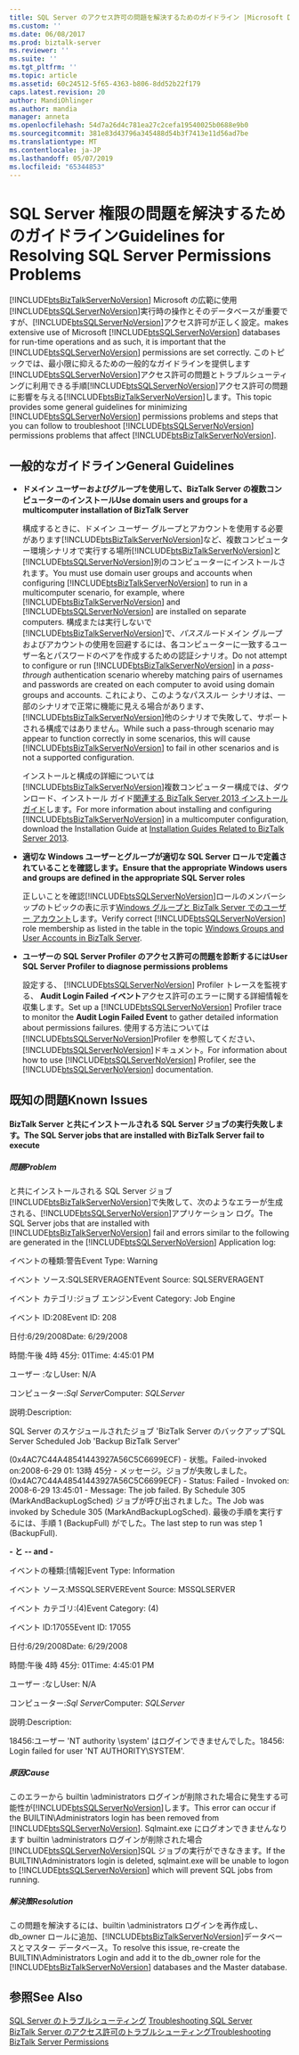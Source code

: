 ```yaml
---
title: SQL Server のアクセス許可の問題を解決するためのガイドライン |Microsoft Docs
ms.custom: ''
ms.date: 06/08/2017
ms.prod: biztalk-server
ms.reviewer: ''
ms.suite: ''
ms.tgt_pltfrm: ''
ms.topic: article
ms.assetid: 60c24512-5f65-4363-b806-8dd52b22f179
caps.latest.revision: 20
author: MandiOhlinger
ms.author: mandia
manager: anneta
ms.openlocfilehash: 54d7a26d4c781ea27c2cefa19540025b0688e9b0
ms.sourcegitcommit: 381e83d43796a345488d54b3f7413e11d56ad7be
ms.translationtype: MT
ms.contentlocale: ja-JP
ms.lasthandoff: 05/07/2019
ms.locfileid: "65344853"
---
```

# <a name="guidelines-for-resolving-sql-server-permissions-problems"></a><span data-ttu-id="757d2-102">SQL Server 権限の問題を解決するためのガイドライン</span><span class="sxs-lookup"><span data-stu-id="757d2-102">Guidelines for Resolving SQL Server Permissions Problems</span></span>
[!INCLUDE[btsBizTalkServerNoVersion](../includes/btsbiztalkservernoversion-md.md)] <span data-ttu-id="757d2-103">Microsoft の広範に使用[!INCLUDE[btsSQLServerNoVersion](../includes/btssqlservernoversion-md.md)]実行時の操作とそのデータベースが重要ですが、[!INCLUDE[btsSQLServerNoVersion](../includes/btssqlservernoversion-md.md)]アクセス許可が正しく設定。</span><span class="sxs-lookup"><span data-stu-id="757d2-103">makes extensive use of Microsoft [!INCLUDE[btsSQLServerNoVersion](../includes/btssqlservernoversion-md.md)] databases for run-time operations and as such, it is important that the [!INCLUDE[btsSQLServerNoVersion](../includes/btssqlservernoversion-md.md)] permissions are set correctly.</span></span> <span data-ttu-id="757d2-104">このトピックでは、最小限に抑えるための一般的なガイドラインを提供します[!INCLUDE[btsSQLServerNoVersion](../includes/btssqlservernoversion-md.md)]アクセス許可の問題とトラブルシューティングに利用できる手順[!INCLUDE[btsSQLServerNoVersion](../includes/btssqlservernoversion-md.md)]アクセス許可の問題に影響を与える[!INCLUDE[btsBizTalkServerNoVersion](../includes/btsbiztalkservernoversion-md.md)]します。</span><span class="sxs-lookup"><span data-stu-id="757d2-104">This topic provides some general guidelines for minimizing [!INCLUDE[btsSQLServerNoVersion](../includes/btssqlservernoversion-md.md)] permissions problems and steps that you can follow to troubleshoot [!INCLUDE[btsSQLServerNoVersion](../includes/btssqlservernoversion-md.md)] permissions problems that affect [!INCLUDE[btsBizTalkServerNoVersion](../includes/btsbiztalkservernoversion-md.md)].</span></span>  
  
## <a name="general-guidelines"></a><span data-ttu-id="757d2-105">一般的なガイドライン</span><span class="sxs-lookup"><span data-stu-id="757d2-105">General Guidelines</span></span>  
  
- <span data-ttu-id="757d2-106">**ドメイン ユーザーおよびグループを使用して、BizTalk Server の複数コンピューターのインストール**</span><span class="sxs-lookup"><span data-stu-id="757d2-106">**Use domain users and groups for a multicomputer installation of BizTalk Server**</span></span>  
  
   <span data-ttu-id="757d2-107">構成するときに、ドメイン ユーザー グループとアカウントを使用する必要があります[!INCLUDE[btsBizTalkServerNoVersion](../includes/btsbiztalkservernoversion-md.md)]など、複数コンピューター環境シナリオで実行する場所[!INCLUDE[btsBizTalkServerNoVersion](../includes/btsbiztalkservernoversion-md.md)]と[!INCLUDE[btsSQLServerNoVersion](../includes/btssqlservernoversion-md.md)]別のコンピューターにインストールされます。</span><span class="sxs-lookup"><span data-stu-id="757d2-107">You must use domain user groups and accounts when configuring [!INCLUDE[btsBizTalkServerNoVersion](../includes/btsbiztalkservernoversion-md.md)] to run in a multicomputer scenario, for example, where [!INCLUDE[btsBizTalkServerNoVersion](../includes/btsbiztalkservernoversion-md.md)] and [!INCLUDE[btsSQLServerNoVersion](../includes/btssqlservernoversion-md.md)] are installed on separate computers.</span></span> <span data-ttu-id="757d2-108">構成または実行しないで[!INCLUDE[btsBizTalkServerNoVersion](../includes/btsbiztalkservernoversion-md.md)]で、*パススルー*ドメイン グループおよびアカウントの使用を回避するには、各コンピューターに一致するユーザー名とパスワードのペアを作成するための認証シナリオ。</span><span class="sxs-lookup"><span data-stu-id="757d2-108">Do not attempt to configure or run [!INCLUDE[btsBizTalkServerNoVersion](../includes/btsbiztalkservernoversion-md.md)] in a *pass-through* authentication scenario whereby matching pairs of usernames and passwords are created on each computer to avoid using domain groups and accounts.</span></span> <span data-ttu-id="757d2-109">これにより、このようなパススルー シナリオは、一部のシナリオで正常に機能に見える場合があります、[!INCLUDE[btsBizTalkServerNoVersion](../includes/btsbiztalkservernoversion-md.md)]他のシナリオで失敗して、サポートされる構成ではありません。</span><span class="sxs-lookup"><span data-stu-id="757d2-109">While such a pass-through scenario may appear to function correctly in some scenarios, this will cause [!INCLUDE[btsBizTalkServerNoVersion](../includes/btsbiztalkservernoversion-md.md)] to fail in other scenarios and is not a supported configuration.</span></span>  
  
   <span data-ttu-id="757d2-110">インストールと構成の詳細については[!INCLUDE[btsBizTalkServerNoVersion](../includes/btsbiztalkservernoversion-md.md)]複数コンピューター構成では、ダウンロード、インストール ガイド[関連する BizTalk Server 2013 インストール ガイド](http://go.microsoft.com/fwlink/p/?LinkID=269582)します。</span><span class="sxs-lookup"><span data-stu-id="757d2-110">For more information about installing and configuring [!INCLUDE[btsBizTalkServerNoVersion](../includes/btsbiztalkservernoversion-md.md)] in a multicomputer configuration, download the Installation Guide at [Installation Guides Related to BizTalk Server 2013](http://go.microsoft.com/fwlink/p/?LinkID=269582).</span></span>  
  
- <span data-ttu-id="757d2-111">**適切な Windows ユーザーとグループが適切な SQL Server ロールで定義されていることを確認します。**</span><span class="sxs-lookup"><span data-stu-id="757d2-111">**Ensure that the appropriate Windows users and groups are defined in the appropriate SQL Server roles**</span></span>  
  
   <span data-ttu-id="757d2-112">正しいことを確認[!INCLUDE[btsSQLServerNoVersion](../includes/btssqlservernoversion-md.md)]ロールのメンバーシップのトピックの表に示す[Windows グループと BizTalk Server でのユーザー アカウント](../core/windows-groups-and-user-accounts-in-biztalk-server.md)します。</span><span class="sxs-lookup"><span data-stu-id="757d2-112">Verify correct [!INCLUDE[btsSQLServerNoVersion](../includes/btssqlservernoversion-md.md)] role membership as listed in the table in the topic [Windows Groups and User Accounts in BizTalk Server](../core/windows-groups-and-user-accounts-in-biztalk-server.md).</span></span>  
  
- <span data-ttu-id="757d2-113">**ユーザーの SQL Server Profiler のアクセス許可の問題を診断するには**</span><span class="sxs-lookup"><span data-stu-id="757d2-113">**User SQL Server Profiler to diagnose permissions problems**</span></span>  
  
   <span data-ttu-id="757d2-114">設定する、 [!INCLUDE[btsSQLServerNoVersion](../includes/btssqlservernoversion-md.md)] Profiler トレースを監視する、 **Audit Login Failed イベント**アクセス許可のエラーに関する詳細情報を収集します。</span><span class="sxs-lookup"><span data-stu-id="757d2-114">Set up a [!INCLUDE[btsSQLServerNoVersion](../includes/btssqlservernoversion-md.md)] Profiler trace to monitor the **Audit Login Failed Event** to gather detailed information about permissions failures.</span></span> <span data-ttu-id="757d2-115">使用する方法については[!INCLUDE[btsSQLServerNoVersion](../includes/btssqlservernoversion-md.md)]Profiler を参照してください、[!INCLUDE[btsSQLServerNoVersion](../includes/btssqlservernoversion-md.md)]ドキュメント。</span><span class="sxs-lookup"><span data-stu-id="757d2-115">For information about how to use [!INCLUDE[btsSQLServerNoVersion](../includes/btssqlservernoversion-md.md)] Profiler, see the [!INCLUDE[btsSQLServerNoVersion](../includes/btssqlservernoversion-md.md)] documentation.</span></span>  
  
## <a name="known-issues"></a><span data-ttu-id="757d2-116">既知の問題</span><span class="sxs-lookup"><span data-stu-id="757d2-116">Known Issues</span></span>  
  
#### <a name="the-sql-server-jobs-that-are-installed-with-biztalk-server-fail-to-execute"></a><span data-ttu-id="757d2-117">BizTalk Server と共にインストールされる SQL Server ジョブの実行失敗します。</span><span class="sxs-lookup"><span data-stu-id="757d2-117">The SQL Server jobs that are installed with BizTalk Server fail to execute</span></span>  
  
##### <a name="problem"></a><span data-ttu-id="757d2-118">問題</span><span class="sxs-lookup"><span data-stu-id="757d2-118">Problem</span></span>  
 <span data-ttu-id="757d2-119">と共にインストールされる SQL Server ジョブ[!INCLUDE[btsBizTalkServerNoVersion](../includes/btsbiztalkservernoversion-md.md)]で失敗して、次のようなエラーが生成される、[!INCLUDE[btsSQLServerNoVersion](../includes/btssqlservernoversion-md.md)]アプリケーション ログ。</span><span class="sxs-lookup"><span data-stu-id="757d2-119">The SQL Server jobs that are installed with [!INCLUDE[btsBizTalkServerNoVersion](../includes/btsbiztalkservernoversion-md.md)] fail and errors similar to the following are generated in the [!INCLUDE[btsSQLServerNoVersion](../includes/btssqlservernoversion-md.md)] Application log:</span></span>  
  
 <span data-ttu-id="757d2-120">イベントの種類:警告</span><span class="sxs-lookup"><span data-stu-id="757d2-120">Event Type: Warning</span></span>  
  
 <span data-ttu-id="757d2-121">イベント ソース:SQLSERVERAGENT</span><span class="sxs-lookup"><span data-stu-id="757d2-121">Event Source: SQLSERVERAGENT</span></span>  
  
 <span data-ttu-id="757d2-122">イベント カテゴリ:ジョブ エンジン</span><span class="sxs-lookup"><span data-stu-id="757d2-122">Event Category: Job Engine</span></span>  
  
 <span data-ttu-id="757d2-123">イベント ID:208</span><span class="sxs-lookup"><span data-stu-id="757d2-123">Event ID: 208</span></span>  
  
 <span data-ttu-id="757d2-124">日付:6/29/2008</span><span class="sxs-lookup"><span data-stu-id="757d2-124">Date: 6/29/2008</span></span>  
  
 <span data-ttu-id="757d2-125">時間:午後 4時 45分: 01</span><span class="sxs-lookup"><span data-stu-id="757d2-125">Time: 4:45:01 PM</span></span>  
  
 <span data-ttu-id="757d2-126">ユーザー :なし</span><span class="sxs-lookup"><span data-stu-id="757d2-126">User: N/A</span></span>  
  
 <span data-ttu-id="757d2-127">コンピューター:*Sql Server*</span><span class="sxs-lookup"><span data-stu-id="757d2-127">Computer: *SQLServer*</span></span>  
  
 <span data-ttu-id="757d2-128">説明:</span><span class="sxs-lookup"><span data-stu-id="757d2-128">Description:</span></span>  
  
 <span data-ttu-id="757d2-129">SQL Server のスケジュールされたジョブ 'BizTalk Server のバックアップ'</span><span class="sxs-lookup"><span data-stu-id="757d2-129">SQL Server Scheduled Job 'Backup BizTalk Server'</span></span>  
  
 <span data-ttu-id="757d2-130">(0x4AC7C44A48541443927A56C5C6699ECF) - 状態。Failed-invoked on:2008-6-29 01: 13時 45分 - メッセージ。ジョブが失敗しました。</span><span class="sxs-lookup"><span data-stu-id="757d2-130">(0x4AC7C44A48541443927A56C5C6699ECF) - Status: Failed - Invoked on: 2008-6-29 13:45:01 - Message: The job failed.</span></span>  <span data-ttu-id="757d2-131">By Schedule 305 (MarkAndBackupLogSched) ジョブが呼び出されました。</span><span class="sxs-lookup"><span data-stu-id="757d2-131">The Job was invoked by Schedule 305 (MarkAndBackupLogSched).</span></span> <span data-ttu-id="757d2-132">最後の手順を実行するには、手順 1 (BackupFull) がでした。</span><span class="sxs-lookup"><span data-stu-id="757d2-132">The last step to run was step 1 (BackupFull).</span></span>  
  
 <span data-ttu-id="757d2-133">**- と -**</span><span class="sxs-lookup"><span data-stu-id="757d2-133">**- and -**</span></span>  
  
 <span data-ttu-id="757d2-134">イベントの種類:[情報]</span><span class="sxs-lookup"><span data-stu-id="757d2-134">Event Type: Information</span></span>  
  
 <span data-ttu-id="757d2-135">イベント ソース:MSSQLSERVER</span><span class="sxs-lookup"><span data-stu-id="757d2-135">Event Source: MSSQLSERVER</span></span>  
  
 <span data-ttu-id="757d2-136">イベント カテゴリ:(4)</span><span class="sxs-lookup"><span data-stu-id="757d2-136">Event Category: (4)</span></span>  
  
 <span data-ttu-id="757d2-137">イベント ID:17055</span><span class="sxs-lookup"><span data-stu-id="757d2-137">Event ID: 17055</span></span>  
  
 <span data-ttu-id="757d2-138">日付:6/29/2008</span><span class="sxs-lookup"><span data-stu-id="757d2-138">Date: 6/29/2008</span></span>  
  
 <span data-ttu-id="757d2-139">時間:午後 4時 45分: 01</span><span class="sxs-lookup"><span data-stu-id="757d2-139">Time: 4:45:01 PM</span></span>  
  
 <span data-ttu-id="757d2-140">ユーザー :なし</span><span class="sxs-lookup"><span data-stu-id="757d2-140">User: N/A</span></span>  
  
 <span data-ttu-id="757d2-141">コンピューター:*Sql Server*</span><span class="sxs-lookup"><span data-stu-id="757d2-141">Computer: *SQLServer*</span></span>  
  
 <span data-ttu-id="757d2-142">説明:</span><span class="sxs-lookup"><span data-stu-id="757d2-142">Description:</span></span>  
  
 <span data-ttu-id="757d2-143">18456:ユーザー 'NT authority \system' はログインできませんでした。</span><span class="sxs-lookup"><span data-stu-id="757d2-143">18456: Login failed for user 'NT AUTHORITY\SYSTEM'.</span></span>  
  
##### <a name="cause"></a><span data-ttu-id="757d2-144">原因</span><span class="sxs-lookup"><span data-stu-id="757d2-144">Cause</span></span>  
 <span data-ttu-id="757d2-145">このエラーから builtin \administrators ログインが削除された場合に発生する可能性が[!INCLUDE[btsSQLServerNoVersion](../includes/btssqlservernoversion-md.md)]します。</span><span class="sxs-lookup"><span data-stu-id="757d2-145">This error can occur if the BUILTIN\Administrators login has been removed from [!INCLUDE[btsSQLServerNoVersion](../includes/btssqlservernoversion-md.md)].</span></span> <span data-ttu-id="757d2-146">Sqlmaint.exe にログオンできませんなります builtin \administrators ログインが削除された場合[!INCLUDE[btsSQLServerNoVersion](../includes/btssqlservernoversion-md.md)]SQL ジョブの実行ができなきます。</span><span class="sxs-lookup"><span data-stu-id="757d2-146">If the BUILTIN\Administrators login is deleted, sqlmaint.exe will be unable to logon to [!INCLUDE[btsSQLServerNoVersion](../includes/btssqlservernoversion-md.md)] which will prevent SQL jobs from running.</span></span>  
  
##### <a name="resolution"></a><span data-ttu-id="757d2-147">解決策</span><span class="sxs-lookup"><span data-stu-id="757d2-147">Resolution</span></span>  
 <span data-ttu-id="757d2-148">この問題を解決するには、builtin \administrators ログインを再作成し、db_owner ロールに追加、[!INCLUDE[btsBizTalkServerNoVersion](../includes/btsbiztalkservernoversion-md.md)]データベースとマスター データベース。</span><span class="sxs-lookup"><span data-stu-id="757d2-148">To resolve this issue, re-create the BUILTIN\Administrators Login and add it to the db_owner role for the [!INCLUDE[btsBizTalkServerNoVersion](../includes/btsbiztalkservernoversion-md.md)] databases and the Master database.</span></span>  
  
## <a name="see-also"></a><span data-ttu-id="757d2-149">参照</span><span class="sxs-lookup"><span data-stu-id="757d2-149">See Also</span></span>  
 <span data-ttu-id="757d2-150">[SQL Server のトラブルシューティング](../core/troubleshooting-sql-server.md) </span><span class="sxs-lookup"><span data-stu-id="757d2-150">[Troubleshooting SQL Server](../core/troubleshooting-sql-server.md) </span></span>  
 [<span data-ttu-id="757d2-151">BizTalk Server のアクセス許可のトラブルシューティング</span><span class="sxs-lookup"><span data-stu-id="757d2-151">Troubleshooting BizTalk Server Permissions</span></span>](../core/troubleshooting-biztalk-server-permissions.md)